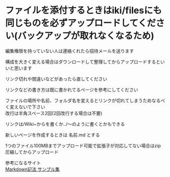 # ファイルを添付するときはiki/filesにも同じものを必ずアップロードしてください(バックアップが取れなくなるため)

編集権限を持っていない人は連絡くれたら招待メールを送ります

構成を大きく変える場合はダウンロードして整理してからアップロードするといいと思います

リンク切れや間違いなどがあったら直してください

リンクなどの書き方は既に書かれてるページを参考にしてください

ファイルの場所や名前、フォルダ名を変えるとリンクが切れてしまうためなるべく変えないで下さい  
改行は半角スペース2回(2回改行する場合は不要)

リンクは/Wiki~からを書くか../～のように書くとかもできる

新しいページを作成するときは  名前.md  とする

1つのファイル100MBまでアップロード可能で拡張子が対応してない場合はzip圧縮してからアップロード

参考になるサイト  
[Markdown記法 サンプル集](https://qiita.com/tbpgr/items/989c6badefff69377da7)
